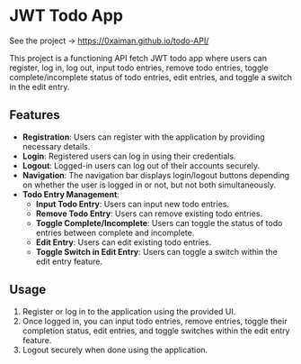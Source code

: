 # JWT Todo App

See the project -> https://0xaiman.github.io/todo-API/

This project is a functioning API fetch JWT todo app where users can register, log in, log out, input todo entries, remove todo entries, toggle complete/incomplete status of todo entries, edit entries, and toggle a switch in the edit entry.

## Features
- **Registration**: Users can register with the application by providing necessary details.
- **Login**: Registered users can log in using their credentials.
- **Logout**: Logged-in users can log out of their accounts securely.
- **Navigation**: The navigation bar displays login/logout buttons depending on whether the user is logged in or not, but not both simultaneously.
- **Todo Entry Management**:
  - **Input Todo Entry**: Users can input new todo entries.
  - **Remove Todo Entry**: Users can remove existing todo entries.
  - **Toggle Complete/Incomplete**: Users can toggle the status of todo entries between complete and incomplete.
  - **Edit Entry**: Users can edit existing todo entries.
  - **Toggle Switch in Edit Entry**: Users can toggle a switch within the edit entry feature.



## Usage

1. Register or log in to the application using the provided UI.
2. Once logged in, you can input todo entries, remove entries, toggle their completion status, edit entries, and toggle switches within the edit entry feature.
3. Logout securely when done using the application.

